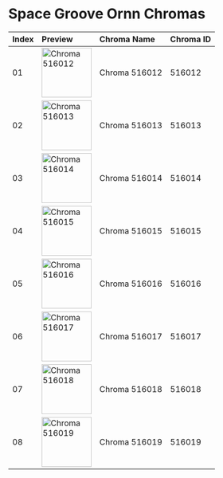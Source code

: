 # Space Groove Ornn Chromas

| Index | Preview | Chroma Name | Chroma ID |
|:---|:---|:---|:---|
| 01 | <img src='https://raw.communitydragon.org/latest/plugins/rcp-be-lol-game-data/global/default/v1/champion-chroma-images/516/516012.png' alt='Chroma 516012' width='100'> | Chroma 516012 | 516012 |
| 02 | <img src='https://raw.communitydragon.org/latest/plugins/rcp-be-lol-game-data/global/default/v1/champion-chroma-images/516/516013.png' alt='Chroma 516013' width='100'> | Chroma 516013 | 516013 |
| 03 | <img src='https://raw.communitydragon.org/latest/plugins/rcp-be-lol-game-data/global/default/v1/champion-chroma-images/516/516014.png' alt='Chroma 516014' width='100'> | Chroma 516014 | 516014 |
| 04 | <img src='https://raw.communitydragon.org/latest/plugins/rcp-be-lol-game-data/global/default/v1/champion-chroma-images/516/516015.png' alt='Chroma 516015' width='100'> | Chroma 516015 | 516015 |
| 05 | <img src='https://raw.communitydragon.org/latest/plugins/rcp-be-lol-game-data/global/default/v1/champion-chroma-images/516/516016.png' alt='Chroma 516016' width='100'> | Chroma 516016 | 516016 |
| 06 | <img src='https://raw.communitydragon.org/latest/plugins/rcp-be-lol-game-data/global/default/v1/champion-chroma-images/516/516017.png' alt='Chroma 516017' width='100'> | Chroma 516017 | 516017 |
| 07 | <img src='https://raw.communitydragon.org/latest/plugins/rcp-be-lol-game-data/global/default/v1/champion-chroma-images/516/516018.png' alt='Chroma 516018' width='100'> | Chroma 516018 | 516018 |
| 08 | <img src='https://raw.communitydragon.org/latest/plugins/rcp-be-lol-game-data/global/default/v1/champion-chroma-images/516/516019.png' alt='Chroma 516019' width='100'> | Chroma 516019 | 516019 |

